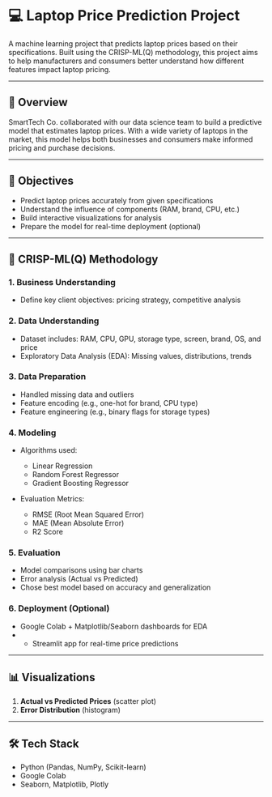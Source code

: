 # 💻 Laptop Price Prediction Project

A machine learning project that predicts laptop prices based on their specifications. Built using the CRISP-ML(Q) methodology, this project aims to help manufacturers and consumers better understand how different features impact laptop pricing.

---

## 🚀 Overview

SmartTech Co. collaborated with our data science team to build a predictive model that estimates laptop prices. With a wide variety of laptops in the market, this model helps both businesses and consumers make informed pricing and purchase decisions.

---

## 🎯 Objectives

* Predict laptop prices accurately from given specifications
* Understand the influence of components (RAM, brand, CPU, etc.)
* Build interactive visualizations for analysis
* Prepare the model for real-time deployment (optional)

---

## 🧠 CRISP-ML(Q) Methodology

### 1. Business Understanding

* Define key client objectives: pricing strategy, competitive analysis

### 2. Data Understanding

* Dataset includes: RAM, CPU, GPU, storage type, screen, brand, OS, and price
* Exploratory Data Analysis (EDA): Missing values, distributions, trends

### 3. Data Preparation

* Handled missing data and outliers
* Feature encoding (e.g., one-hot for brand, CPU type)
* Feature engineering (e.g., binary flags for storage types)

### 4. Modeling

* Algorithms used:

  * Linear Regression
  * Random Forest Regressor
  * Gradient Boosting Regressor
* Evaluation Metrics:

  * RMSE (Root Mean Squared Error)
  * MAE (Mean Absolute Error)
  * R2 Score

### 5. Evaluation

* Model comparisons using bar charts
* Error analysis (Actual vs Predicted)
* Chose best model based on accuracy and generalization

### 6. Deployment (Optional)

* Google Colab + Matplotlib/Seaborn dashboards for EDA
* * Streamlit app for real-time price predictions

---

## 📊 Visualizations

1. **Actual vs Predicted Prices** (scatter plot)
2. **Error Distribution** (histogram)

---

## 🛠 Tech Stack

* Python (Pandas, NumPy, Scikit-learn)
* Google Colab
* Seaborn, Matplotlib, Plotly

